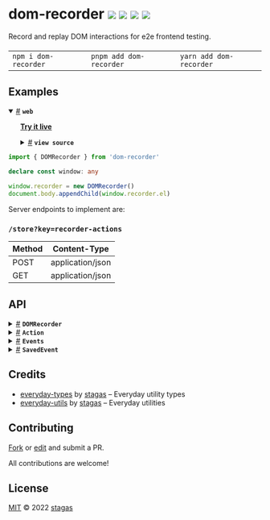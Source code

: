 

<h1>
dom-recorder <a href="https://npmjs.org/package/dom-recorder"><img src="https://img.shields.io/badge/npm-v1.2.0-F00.svg?colorA=000"/></a> <a href="src"><img src="https://img.shields.io/badge/loc-783-FFF.svg?colorA=000"/></a> <a href="https://cdn.jsdelivr.net/npm/dom-recorder@1.2.0/dist/dom-recorder.min.js"><img src="https://img.shields.io/badge/brotli-4.3K-333.svg?colorA=000"/></a> <a href="LICENSE"><img src="https://img.shields.io/badge/license-MIT-F0B.svg?colorA=000"/></a>
</h1>

<p></p>

Record and replay DOM interactions for e2e frontend testing.

<h4>
<table><tr><td title="Triple click to select and copy paste">
<code>npm i dom-recorder </code>
</td><td title="Triple click to select and copy paste">
<code>pnpm add dom-recorder </code>
</td><td title="Triple click to select and copy paste">
<code>yarn add dom-recorder</code>
</td></tr></table>
</h4>

## Examples

<details id="example$web" title="web" open><summary><span><a href="#example$web">#</a></span>  <code><strong>web</strong></code></summary>  <ul>  <p><a href="https://stagas.github.io/dom-recorder/example/web.html"><strong>Try it live</strong></a></p>  <details id="source$web" title="web source code" ><summary><span><a href="#source$web">#</a></span>  <code><strong>view source</strong></code></summary>  <a href="example/web.ts">example/web.ts</a>  <p>

```ts
import { DOMRecorder } from 'dom-recorder'

declare const window: any

window.recorder = new DOMRecorder()
document.body.appendChild(window.recorder.el)

const button = Object.assign(
  document.createElement('button'),
  { textContent: 'click me' }
)
const circle = document.createElement('div')
const textarea = Object.assign(
  document.createElement('textarea'),
  { rows: 10, spellcheck: false, value: 'click record & type in here\n' }
)

let val = 0
function onclick() {
  button.textContent = `clicks: ${val++}`
}

function onkeydown(ev: KeyboardEvent) {
  ev.preventDefault()
  textarea.value += ev.key
}

function onpointermove(ev: PointerEvent) {
  requestAnimationFrame(() => {
    circle.style.cssText = /*css*/`
      position: absolute;
      left: ${ev.pageX + 5}px;
      top: ${ev.pageY + 15}px;
      width: 30px;
      height: 30px;
      background: pink;
      border-radius: 100%;
    `
  })
}

button.addEventListener('click', onclick)
textarea.addEventListener('keydown', onkeydown)
window.addEventListener('pointermove', onpointermove)

document.body.appendChild(textarea)
document.body.appendChild(button)
document.body.appendChild(circle)
```

</p>
</details></ul></details>


```ts
import { DOMRecorder } from 'dom-recorder'

declare const window: any

window.recorder = new DOMRecorder()
document.body.appendChild(window.recorder.el)
```

Server endpoints to implement are:

### `/store?key=recorder-actions`

| Method | Content-Type     |
|--------|------------------|
| POST   | application/json |
| GET    | application/json |




## API

<p>  <details id="DOMRecorder$9" title="Class" ><summary><span><a href="#DOMRecorder$9">#</a></span>  <code><strong>DOMRecorder</strong></code>    </summary>  <a href=""></a>  <ul>        <p>  <details id="constructor$10" title="Constructor" ><summary><span><a href="#constructor$10">#</a></span>  <code><strong>constructor</strong></code><em>()</em>    </summary>  <a href=""></a>  <ul>    <p>  <details id="new DOMRecorder$11" title="ConstructorSignature" ><summary><span><a href="#new DOMRecorder$11">#</a></span>  <code><strong>new DOMRecorder</strong></code><em>()</em>    </summary>    <ul><p><a href="#DOMRecorder$9">DOMRecorder</a></p>        </ul></details></p>    </ul></details><details id="actions$12" title="Property" ><summary><span><a href="#actions$12">#</a></span>  <code><strong>actions</strong></code>  <span><span>&nbsp;=&nbsp;</span>  <code>...</code></span>  </summary>  <a href=""></a>  <ul><p><a href="#Action$5">Action</a>  []</p>        </ul></details><details id="actionsEl$19" title="Property" ><summary><span><a href="#actionsEl$19">#</a></span>  <code><strong>actionsEl</strong></code>    </summary>  <a href=""></a>  <ul><p><span>HTMLDetailsElement</span></p>        </ul></details><details id="autoplay$23" title="Property" ><summary><span><a href="#autoplay$23">#</a></span>  <code><strong>autoplay</strong></code>  <span><span>&nbsp;=&nbsp;</span>  <code>false</code></span>  </summary>  <a href=""></a>  <ul><p>boolean</p>        </ul></details><details id="controlsEl$16" title="Property" ><summary><span><a href="#controlsEl$16">#</a></span>  <code><strong>controlsEl</strong></code>    </summary>  <a href=""></a>  <ul><p><span>HTMLDivElement</span></p>        </ul></details><details id="dirtyActions$27" title="Property" ><summary><span><a href="#dirtyActions$27">#</a></span>  <code><strong>dirtyActions</strong></code>  <span><span>&nbsp;=&nbsp;</span>  <code>false</code></span>  </summary>  <a href=""></a>  <ul><p>boolean</p>        </ul></details><details id="el$15" title="Property" ><summary><span><a href="#el$15">#</a></span>  <code><strong>el</strong></code>    </summary>  <a href=""></a>  <ul><p><span>HTMLDivElement</span></p>        </ul></details><details id="enabledGroups$14" title="Property" ><summary><span><a href="#enabledGroups$14">#</a></span>  <code><strong>enabledGroups</strong></code>  <span><span>&nbsp;=&nbsp;</span>  <code>...</code></span>  </summary>  <a href=""></a>  <ul><p>string  []</p>        </ul></details><details id="eventTypes$13" title="Property" ><summary><span><a href="#eventTypes$13">#</a></span>  <code><strong>eventTypes</strong></code>  <span><span>&nbsp;=&nbsp;</span>  <code>...</code></span>  </summary>  <a href=""></a>  <ul><p>string  []</p>        </ul></details><details id="events$20" title="Property" ><summary><span><a href="#events$20">#</a></span>  <code><strong>events</strong></code>  <span><span>&nbsp;=&nbsp;</span>  <code>''</code></span>  </summary>  <a href=""></a>  <ul><p>string</p>        </ul></details><details id="formEl$21" title="Property" ><summary><span><a href="#formEl$21">#</a></span>  <code><strong>formEl</strong></code>    </summary>  <a href=""></a>  <ul><p><span>HTMLFormElement</span></p>        </ul></details><details id="pointerEl$22" title="Property" ><summary><span><a href="#pointerEl$22">#</a></span>  <code><strong>pointerEl</strong></code>    </summary>  <a href=""></a>  <ul><p><span>HTMLDivElement</span></p>        </ul></details><details id="replayed$25" title="Property" ><summary><span><a href="#replayed$25">#</a></span>  <code><strong>replayed</strong></code>  <span><span>&nbsp;=&nbsp;</span>  <code>0</code></span>  </summary>  <a href=""></a>  <ul><p>number</p>        </ul></details><details id="replaying$26" title="Property" ><summary><span><a href="#replaying$26">#</a></span>  <code><strong>replaying</strong></code>  <span><span>&nbsp;=&nbsp;</span>  <code>false</code></span>  </summary>  <a href=""></a>  <ul><p>boolean</p>        </ul></details><details id="skipped$24" title="Property" ><summary><span><a href="#skipped$24">#</a></span>  <code><strong>skipped</strong></code>  <span><span>&nbsp;=&nbsp;</span>  <code>0</code></span>  </summary>  <a href=""></a>  <ul><p>number</p>        </ul></details><details id="status$18" title="Property" ><summary><span><a href="#status$18">#</a></span>  <code><strong>status</strong></code>  <span><span>&nbsp;=&nbsp;</span>  <code>''</code></span>  </summary>  <a href=""></a>  <ul><p>string</p>        </ul></details><details id="statusEl$17" title="Property" ><summary><span><a href="#statusEl$17">#</a></span>  <code><strong>statusEl</strong></code>    </summary>  <a href=""></a>  <ul><p><span>HTMLElement</span></p>        </ul></details><details id="unsavedActions$28" title="Property" ><summary><span><a href="#unsavedActions$28">#</a></span>  <code><strong>unsavedActions</strong></code>  <span><span>&nbsp;=&nbsp;</span>  <code>false</code></span>  </summary>  <a href=""></a>  <ul><p>boolean</p>        </ul></details><details id="deselectAll$55" title="Method" ><summary><span><a href="#deselectAll$55">#</a></span>  <code><strong>deselectAll</strong></code><em>(group)</em>    </summary>  <a href=""></a>  <ul>    <p>    <details id="group$57" title="Parameter" ><summary><span><a href="#group$57">#</a></span>  <code><strong>group</strong></code>    </summary>    <ul><p>string</p>        </ul></details>  <p><strong>deselectAll</strong><em>(group)</em>  &nbsp;=&gt;  <ul>void</ul></p></p>    </ul></details><details id="getActions$63" title="Method" ><summary><span><a href="#getActions$63">#</a></span>  <code><strong>getActions</strong></code><em>()</em>    </summary>  <a href=""></a>  <ul>    <p>      <p><strong>getActions</strong><em>()</em>  &nbsp;=&gt;  <ul><span>Promise</span>&lt;void&gt;</ul></p></p>    </ul></details><details id="getFormData$49" title="Method" ><summary><span><a href="#getFormData$49">#</a></span>  <code><strong>getFormData</strong></code><em>(form)</em>    </summary>  <a href=""></a>  <ul>    <p>    <details id="form$51" title="Parameter" ><summary><span><a href="#form$51">#</a></span>  <code><strong>form</strong></code>    </summary>    <ul><p><span>HTMLFormElement</span></p>        </ul></details>  <p><strong>getFormData</strong><em>(form)</em>  &nbsp;=&gt;  <ul>void</ul></p></p>    </ul></details><details id="maybeAutoplay$47" title="Method" ><summary><span><a href="#maybeAutoplay$47">#</a></span>  <code><strong>maybeAutoplay</strong></code><em>()</em>    </summary>  <a href=""></a>  <ul>    <p>      <p><strong>maybeAutoplay</strong><em>()</em>  &nbsp;=&gt;  <ul><span>Promise</span>&lt;void&gt;</ul></p></p>    </ul></details><details id="onBeforeUnload$29" title="Method" ><summary><span><a href="#onBeforeUnload$29">#</a></span>  <code><strong>onBeforeUnload</strong></code><em>(event)</em>    </summary>  <a href=""></a>  <ul>    <p>    <details id="event$31" title="Parameter" ><summary><span><a href="#event$31">#</a></span>  <code><strong>event</strong></code>    </summary>    <ul><p><span>BeforeUnloadEvent</span></p>        </ul></details>  <p><strong>onBeforeUnload</strong><em>(event)</em>  &nbsp;=&gt;  <ul>undefined | <code>"There are unsaved actions, are you sure you want to exit?"</code></ul></p></p>    </ul></details><details id="paintActions$40" title="Method" ><summary><span><a href="#paintActions$40">#</a></span>  <code><strong>paintActions</strong></code><em>()</em>    </summary>  <a href=""></a>  <ul>    <p>      <p><strong>paintActions</strong><em>()</em>  &nbsp;=&gt;  <ul>void</ul></p></p>    </ul></details><details id="paintControls$36" title="Method" ><summary><span><a href="#paintControls$36">#</a></span>  <code><strong>paintControls</strong></code><em>()</em>    </summary>  <a href=""></a>  <ul>    <p>      <p><strong>paintControls</strong><em>()</em>  &nbsp;=&gt;  <ul>void</ul></p></p>    </ul></details><details id="paintEl$34" title="Method" ><summary><span><a href="#paintEl$34">#</a></span>  <code><strong>paintEl</strong></code><em>()</em>    </summary>  <a href=""></a>  <ul>    <p>      <p><strong>paintEl</strong><em>()</em>  &nbsp;=&gt;  <ul>void</ul></p></p>    </ul></details><details id="paintForm$38" title="Method" ><summary><span><a href="#paintForm$38">#</a></span>  <code><strong>paintForm</strong></code><em>()</em>    </summary>  <a href=""></a>  <ul>    <p>      <p><strong>paintForm</strong><em>()</em>  &nbsp;=&gt;  <ul>void</ul></p></p>    </ul></details><details id="paintStatus$42" title="Method" ><summary><span><a href="#paintStatus$42">#</a></span>  <code><strong>paintStatus</strong></code><em>(kind)</em>    </summary>  <a href=""></a>  <ul>    <p>    <details id="kind$44" title="Parameter" ><summary><span><a href="#kind$44">#</a></span>  <code><strong>kind</strong></code>    </summary>    <ul><p>number</p>        </ul></details>  <p><strong>paintStatus</strong><em>(kind)</em>  &nbsp;=&gt;  <ul>void</ul></p></p>    </ul></details><details id="postActions$61" title="Method" ><summary><span><a href="#postActions$61">#</a></span>  <code><strong>postActions</strong></code><em>()</em>    </summary>  <a href=""></a>  <ul>    <p>      <p><strong>postActions</strong><em>()</em>  &nbsp;=&gt;  <ul><span>Promise</span>&lt;void&gt;</ul></p></p>    </ul></details><details id="render$32" title="Method" ><summary><span><a href="#render$32">#</a></span>  <code><strong>render</strong></code><em>()</em>    </summary>  <a href=""></a>  <ul>    <p>      <p><strong>render</strong><em>()</em>  &nbsp;=&gt;  <ul>void</ul></p></p>    </ul></details><details id="replayServer$65" title="Method" ><summary><span><a href="#replayServer$65">#</a></span>  <code><strong>replayServer</strong></code><em>()</em>    </summary>  <a href=""></a>  <ul>    <p>      <p><strong>replayServer</strong><em>()</em>  &nbsp;=&gt;  <ul><span>Promise</span>&lt;void&gt;</ul></p></p>    </ul></details><details id="selectAll$52" title="Method" ><summary><span><a href="#selectAll$52">#</a></span>  <code><strong>selectAll</strong></code><em>(group)</em>    </summary>  <a href=""></a>  <ul>    <p>    <details id="group$54" title="Parameter" ><summary><span><a href="#group$54">#</a></span>  <code><strong>group</strong></code>    </summary>    <ul><p>string</p>        </ul></details>  <p><strong>selectAll</strong><em>(group)</em>  &nbsp;=&gt;  <ul>void</ul></p></p>    </ul></details><details id="showDetails$58" title="Method" ><summary><span><a href="#showDetails$58">#</a></span>  <code><strong>showDetails</strong></code><em>(el)</em>    </summary>  <a href=""></a>  <ul>    <p>    <details id="el$60" title="Parameter" ><summary><span><a href="#el$60">#</a></span>  <code><strong>el</strong></code>    </summary>    <ul><p><span>HTMLDivElement</span></p>        </ul></details>  <p><strong>showDetails</strong><em>(el)</em>  &nbsp;=&gt;  <ul>void</ul></p></p>    </ul></details><details id="startRecording$67" title="Method" ><summary><span><a href="#startRecording$67">#</a></span>  <code><strong>startRecording</strong></code><em>()</em>    </summary>  <a href=""></a>  <ul>    <p>      <p><strong>startRecording</strong><em>()</em>  &nbsp;=&gt;  <ul>void</ul></p></p>    </ul></details><details id="startReplaying$75" title="Method" ><summary><span><a href="#startReplaying$75">#</a></span>  <code><strong>startReplaying</strong></code><em>(n, actions)</em>    </summary>  <a href=""></a>  <ul>    <p>    <details id="n$77" title="Parameter" ><summary><span><a href="#n$77">#</a></span>  <code><strong>n</strong></code>    </summary>    <ul><p><code>null</code> | number</p>        </ul></details><details id="actions$78" title="Parameter" ><summary><span><a href="#actions$78">#</a></span>  <code><strong>actions</strong></code>    </summary>    <ul><p><a href="#Action$5">Action</a>  []</p>        </ul></details>  <p><strong>startReplaying</strong><em>(n, actions)</em>  &nbsp;=&gt;  <ul><span>Promise</span>&lt;void&gt;</ul></p></p>    </ul></details><details id="stopRecording$69" title="Method" ><summary><span><a href="#stopRecording$69">#</a></span>  <code><strong>stopRecording</strong></code><em>()</em>    </summary>  <a href=""></a>  <ul>    <p>      <p><strong>stopRecording</strong><em>()</em>  &nbsp;=&gt;  <ul>void</ul></p></p>    </ul></details><details id="stopReplaying$73" title="Method" ><summary><span><a href="#stopReplaying$73">#</a></span>  <code><strong>stopReplaying</strong></code><em>()</em>    </summary>  <a href=""></a>  <ul>    <p>      <p><strong>stopReplaying</strong><em>()</em>  &nbsp;=&gt;  <ul>void</ul></p></p>    </ul></details><details id="trimActions$71" title="Method" ><summary><span><a href="#trimActions$71">#</a></span>  <code><strong>trimActions</strong></code><em>()</em>    </summary>  <a href=""></a>  <ul>    <p>      <p><strong>trimActions</strong><em>()</em>  &nbsp;=&gt;  <ul>void</ul></p></p>    </ul></details><details id="waitUntilIdle$45" title="Method" ><summary><span><a href="#waitUntilIdle$45">#</a></span>  <code><strong>waitUntilIdle</strong></code><em>()</em>    </summary>  <a href=""></a>  <ul>    <p>      <p><strong>waitUntilIdle</strong><em>()</em>  &nbsp;=&gt;  <ul><span>Promise</span>&lt;void&gt;</ul></p></p>    </ul></details></p></ul></details><details id="Action$5" title="Interface" ><summary><span><a href="#Action$5">#</a></span>  <code><strong>Action</strong></code>    </summary>  <a href=""></a>  <ul>        <p>  <details id="event$7" title="Property" ><summary><span><a href="#event$7">#</a></span>  <code><strong>event</strong></code>    </summary>  <a href=""></a>  <ul><p><a href="#SavedEvent$1">SavedEvent</a></p>        </ul></details><details id="selectors$6" title="Property" ><summary><span><a href="#selectors$6">#</a></span>  <code><strong>selectors</strong></code>    </summary>  <a href=""></a>  <ul><p>string  []</p>        </ul></details></p></ul></details><details id="Events$8" title="TypeAlias" ><summary><span><a href="#Events$8">#</a></span>  <code><strong>Events</strong></code>    </summary>  <a href=""></a>  <ul><p><span>InputEvent</span> &amp; <span>KeyboardEvent</span> &amp; <span>MouseEvent</span> &amp; <span>PointerEvent</span> &amp; <span>WheelEvent</span></p>        </ul></details><details id="SavedEvent$1" title="TypeAlias" ><summary><span><a href="#SavedEvent$1">#</a></span>  <code><strong>SavedEvent</strong></code>    </summary>  <a href=""></a>  <ul><p><a href="#Events$8">Events</a> &amp; {<p>  <details id="capture$4" title="Property" ><summary><span><a href="#capture$4">#</a></span>  <code><strong>capture</strong></code>    </summary>  <a href=""></a>  <ul><p>boolean | undefined</p>        </ul></details><details id="is$3" title="Property" ><summary><span><a href="#is$3">#</a></span>  <code><strong>is</strong></code>    </summary>  <a href=""></a>  <ul><p><span>StringKeys</span>&lt;typeof   <span>EventConstructorsMap</span>&gt;</p>        </ul></details></p>}</p>        </ul></details></p>

## Credits
- [everyday-types](https://npmjs.org/package/everyday-types) by [stagas](https://github.com/stagas) &ndash; Everyday utility types
- [everyday-utils](https://npmjs.org/package/everyday-utils) by [stagas](https://github.com/stagas) &ndash; Everyday utilities

## Contributing

[Fork](https://github.com/stagas/dom-recorder/fork) or [edit](https://github.dev/stagas/dom-recorder) and submit a PR.

All contributions are welcome!

## License

<a href="LICENSE">MIT</a> &copy; 2022 [stagas](https://github.com/stagas)
